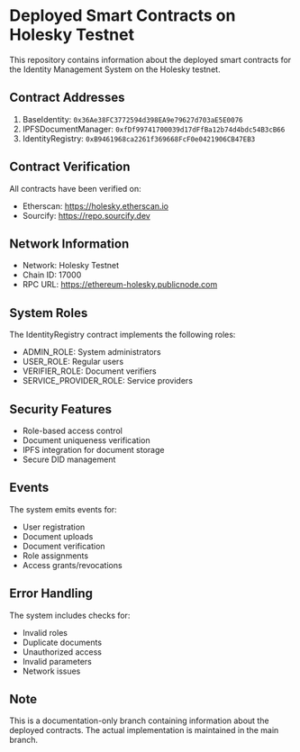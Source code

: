 # Deployed Smart Contracts on Holesky Testnet

This repository contains information about the deployed smart contracts for the Identity Management System on the Holesky testnet.

## Contract Addresses

1. BaseIdentity: `0x36Ae38FC3772594d398EA9e79627d703aE5E0076`
2. IPFSDocumentManager: `0xfDf99741700039d17dFfBa12b74d4bdc54B3cB66`
3. IdentityRegistry: `0xB9461968ca2261f369668FcF0e0421906CB47EB3`

## Contract Verification

All contracts have been verified on:
- Etherscan: https://holesky.etherscan.io
- Sourcify: https://repo.sourcify.dev

## Network Information

- Network: Holesky Testnet
- Chain ID: 17000
- RPC URL: https://ethereum-holesky.publicnode.com

## System Roles

The IdentityRegistry contract implements the following roles:
- ADMIN_ROLE: System administrators
- USER_ROLE: Regular users
- VERIFIER_ROLE: Document verifiers
- SERVICE_PROVIDER_ROLE: Service providers

## Security Features

- Role-based access control
- Document uniqueness verification
- IPFS integration for document storage
- Secure DID management

## Events

The system emits events for:
- User registration
- Document uploads
- Document verification
- Role assignments
- Access grants/revocations

## Error Handling

The system includes checks for:
- Invalid roles
- Duplicate documents
- Unauthorized access
- Invalid parameters
- Network issues

## Note

This is a documentation-only branch containing information about the deployed contracts. The actual implementation is maintained in the main branch.
